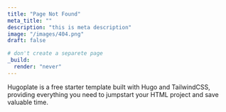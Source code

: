 ```yaml
---
title: "Page Not Found"
meta_title: ""
description: "this is meta description"
image: "/images/404.png"
draft: false

# don't create a separete page
_build:
  render: "never"
---
```


Hugoplate is a free starter template built with Hugo and TailwindCSS, providing everything you need to jumpstart your HTML project and save valuable time.
